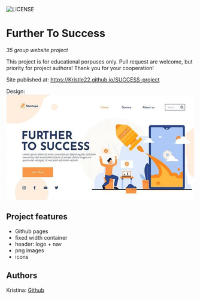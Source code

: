 ![LICENSE](https://img.shields.io/badge/license-MIT-blue.svg?style=flat-square)

# Further To Success

_35 group website project_

This project is for educational porpuses only. Pull request are welcome, but priority for project authors! Thank you for your cooperation!

Site published at: https://Kristle22.github.io/SUCCESS-project

Design: ![Success](./success-project.png)

## Project features

-   Github pages
-   fixed width container
-   header: logo + nav
-   png images
-   icons

## Authors

Kristina: [Github](https://github.com/Kristle22)